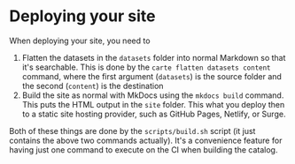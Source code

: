 # Deploying your site

When deploying your site, you need to

1. Flatten the datasets in the `datasets` folder into normal Markdown so that it's searchable. This is done by the `carte flatten datasets content` command, where the first argument (`datasets`) is the source folder and the second (`content`) is the destination
2. Build the site as normal with MkDocs using the `mkdocs build` command. This puts the HTML output in the `site` folder. This what you deploy then to a static site hosting provider, such as GitHub Pages, Netlify, or Surge.

Both of these things are done by the `scripts/build.sh` script (it just contains the above two commands actually). It's a convenience feature for having just one command to execute on the CI when building the catalog.
